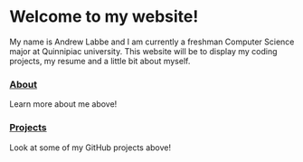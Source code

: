 # Welcome to my website!
My name is Andrew Labbe and I am currently a freshman Computer Science major at Quinnipiac university. This website will be to display my coding projects, my resume and a little bit about myself.

### [About](https://andrewlabbe.github.io/about)
Learn more about me above!
### [Projects](https://andrewlabbe.github.io/projects)
Look at some of my GitHub projects above!
